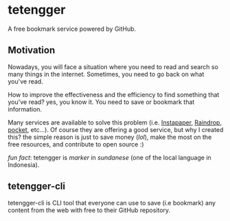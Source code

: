 # tetengger
A free bookmark service powered by GitHub. 

## Motivation

Nowadays, you will face a situation where you need to read and search so many things in the internet. Sometimes, you need to go back on what you've read.

How to improve the effectiveness and the efficiency to find something that you've read? yes, you know it. You need to save or bookmark that information.

Many services are available to solve this problem (i.e. [Instapaper](https://www.instapaper.com/u), [Raindrop](https://raindrop.io/), [pocket](https://getpocket.com/en/), etc...). Of course they are offering a good service,  but why I created this? the simple reason is just to save money (*lol*), make the most on the free resources, and contribute to open source :)

*fun fact*: tetengger is *marker* in *sundanese* (one of the local language in Indonesia).

## tetengger-cli

tetengger-cli is CLI tool that everyone can use to save (i.e bookmark) any content from the web with free to their GitHub repository.